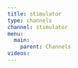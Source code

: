 ```yaml
---
title: stimulator
type: channels
channel: stimulator
menu:
  main:
    parent: Channels
videos:
---
```

